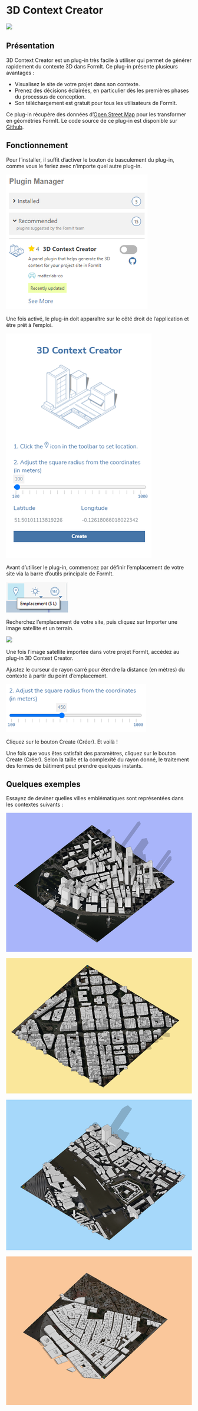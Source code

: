 # 3D Context Creator

![](../../.gitbook/assets/contextcreator1.gif)

## Présentation

3D Context Creator est un plug-in très facile à utiliser qui permet de générer rapidement du contexte 3D dans FormIt. Ce plug-in présente plusieurs avantages :

* Visualisez le site de votre projet dans son contexte.
* Prenez des décisions éclairées, en particulier dès les premières phases du processus de conception.
* Son téléchargement est gratuit pour tous les utilisateurs de FormIt.&#x20;

Ce plug-in récupère des données d’[Open Street Map](https://www.openstreetmap.org/about) pour les transformer en géométries FormIt. Le code source de ce plug-in est disponible sur [Github](https://github.com/matterlab-co/FormIt-Context-Plugin).&#x20;

## Fonctionnement

Pour l’installer, il suffit d’activer le bouton de basculement du plug-in, comme vous le feriez avec n’importe quel autre plug-in.

![](../../.gitbook/assets/contextcreator3.png)

Une fois activé, le plug-in doit apparaître sur le côté droit de l’application et être prêt à l’emploi.

![](../../.gitbook/assets/formitUI.PNG)

Avant d’utiliser le plug-in, commencez par définir l’emplacement de votre site via la barre d’outils principale de FormIt.

![](<../../.gitbook/assets/image (76).png>)

Recherchez l’emplacement de votre site, puis cliquez sur Importer une image satellite et un terrain.

![](<../../.gitbook/assets/image (77).png>)

Une fois l’image satellite importée dans votre projet FormIt, accédez au plug-in 3D Context Creator.

Ajustez le curseur de rayon carré pour étendre la distance (en mètres) du contexte à partir du point d’emplacement.

![](../../.gitbook/assets/contextcreator7.png)

Cliquez sur le bouton Create (Créer). Et voilà !

Une fois que vous êtes satisfait des paramètres, cliquez sur le bouton Create (Créer). Selon la taille et la complexité du rayon donné, le traitement des formes de bâtiment peut prendre quelques instants.

## **Quelques exemples**

Essayez de deviner quelles villes emblématiques sont représentées dans les contextes suivants :

![](<../../.gitbook/assets/image (2).png>)

![](<../../.gitbook/assets/image (34).png>)

![](<../../.gitbook/assets/image (13).png>)

![](<../../.gitbook/assets/image (59).png>)
